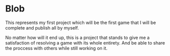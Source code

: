 # Blob
This represents my first project which will be the first game that I will be complete and publish all by myself. 

No matter how will it end up, this is a project that stands to give me a satisfaction of resolving a game with its whole entirety. And be able to share the proccess with others while still working on it.
